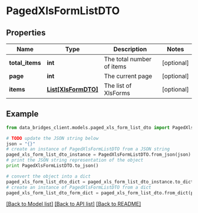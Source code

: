 # PagedXlsFormListDTO


## Properties

Name | Type | Description | Notes
------------ | ------------- | ------------- | -------------
**total_items** | **int** | The total number of items | [optional] 
**page** | **int** | The current page | [optional] 
**items** | [**List[XlsFormDTO]**](XlsFormDTO.md) | The list of XlsForms | [optional] 

## Example

```python
from data_bridges_client.models.paged_xls_form_list_dto import PagedXlsFormListDTO

# TODO update the JSON string below
json = "{}"
# create an instance of PagedXlsFormListDTO from a JSON string
paged_xls_form_list_dto_instance = PagedXlsFormListDTO.from_json(json)
# print the JSON string representation of the object
print PagedXlsFormListDTO.to_json()

# convert the object into a dict
paged_xls_form_list_dto_dict = paged_xls_form_list_dto_instance.to_dict()
# create an instance of PagedXlsFormListDTO from a dict
paged_xls_form_list_dto_form_dict = paged_xls_form_list_dto.from_dict(paged_xls_form_list_dto_dict)
```
[[Back to Model list]](../README.md#documentation-for-models) [[Back to API list]](../README.md#documentation-for-api-endpoints) [[Back to README]](../README.md)


